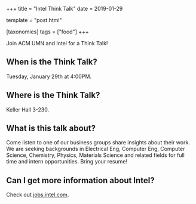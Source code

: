 +++
title = "Intel Think Talk"
date = 2019-01-29

template = "post.html"

[taxonomies]
tags = ["food"]
+++

Join ACM UMN and Intel for a Think Talk!

<!-- more -->

## When is the Think Talk?
Tuesday, January 29th at 4:00PM.

## Where is the Think Talk?
Keller Hall 3-230.

## What is this talk about?

Come listen to one of our business groups share insights about their
work. We are seeking backgrounds in Electrical Eng, Computer Eng,
Computer Science, Chemistry, Physics, Materials Science and related
fields for full time and intern opportunities. Bring your resume!

## Can I get more information about Intel?

Check out [jobs.intel.com](https://jobs.intel.com).
